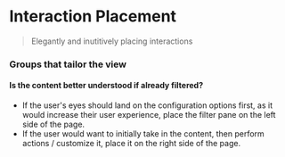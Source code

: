 # Interaction Placement
> Elegantly and inutitively placing interactions

### Groups that tailor the view
#### Is the content better understood if already filtered?
- If the user's eyes should land on the configuration options first, as it would increase their user experience, place the filter pane on the left side of the page.
- If the user would want to initially take in the content, then perform actions / customize it, place it on the right side of the page.